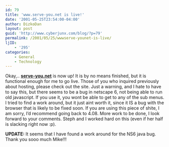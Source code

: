 ```yaml
---
id: 79
title: 'www.serve-you.net is live!'
date: '2001-05-25T23:54:00-04:00'
author: DizkoDan
layout: post
guid: 'http://www.cyberjunx.com/blog/?p=79'
permalink: /2001/05/25/wwwserve-younet-is-live/
ljID:
    - '295'
categories:
    - General
    - Technology
---
```


Okay,.. **[serve-you.net](http://www.serve-you.net)** is now up! It is by no means finished, but it is functional enough for me to go live. Those of you who inquired previously about hosting, please check out the site. Just a warning, and I hate to have to say this, but there seems to be a bug in netscape 6, not being able to run old javascript. If you use it, you wont be able to get to any of the sub menus. I tried to find a work around, but it just aint worth it, since it IS a bug with the browser that is likely to be fixed soon. If you are using this piece of shite, I am sorry, I’d recommend going back to 4.08. More work to be done, I look forward to your comments. Steph and I worked hard on this (even if her half is slacking right now :p).

**UPDATE:** It seems that I have found a work around for the NS6 java bug. Thank you sooo much Mike!!!
